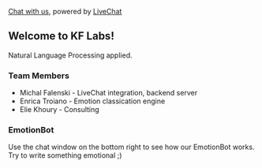 <script src="{{ base.url | prepend: site.url }}/assets/livechat.js" type="text/javascript"> </script>
<noscript><a href="https://www.livechatinc.com/chat-with/12241785/" rel="nofollow">Chat with us</a>, powered by <a href="https://www.livechatinc.com/?welcome" rel="noopener nofollow" target="_blank">LiveChat</a></noscript>

## Welcome to KF Labs!

Natural Language Processing applied.

### Team Members

- Michal Falenski - LiveChat integration, backend server
- Enrica Troiano - Emotion classication engine
- Elie Khoury - Consulting

### EmotionBot

Use the chat window on the bottom right to see how our EmotionBot works. Try to write something emotional ;)

<!--
Markdown is a lightweight and easy-to-use syntax for styling your writing. It includes conventions for

```markdown
Syntax highlighted code block

# Header 1
## Header 2
### Header 3

- Bulleted
- List

1. Numbered
2. List

**Bold** and _Italic_ and `Code` text

[Link](url) and ![Image](src)
```

For more details see [GitHub Flavored Markdown](https://guides.github.com/features/mastering-markdown/).
-->
